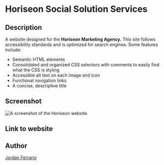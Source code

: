 # Horiseon Social Solution Services

## Description

A website designed for the **Horiseon Marketing Agency.** This site follows accessibility standards and is optimized for search engines.
Some features include:

- Semantic HTML elements
- Consolidated and organized CSS selectors with comments to easily find what the CSS is styling
- Accessible alt text on each image and icon
- Functional navigation links
- A concise, descriptive title

## Screenshot

![A screenshot of the Horiseon website.](./assets/images/horiseon-webpage-screenshot.png)

## Link to website

## Author

[Jordan Ferrario](https://github.com/jordanferrario)
